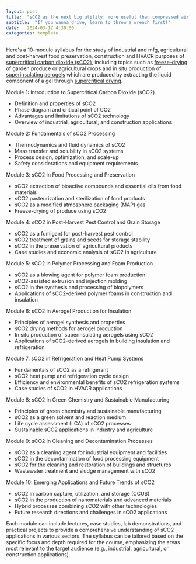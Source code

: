 ```yaml
---
layout: post
title:  "sCO2 as the next big utility, more useful than compressed air"
subtitle:  "If you wanna drive, learn to throw a wrench first!"
date:   2024-03-17 4:30:00
categories: template
---
```



Here's a 10-module syllabus for the study of industrial and mfg, agricultural and post-harvest food preservation, construction and HVACR purposes of [supercritical carbon dioxide (sCO2)](https://en.wikipedia.org/wiki/Supercritical_carbon_dioxide), including topics such as [freeze-drying](https://en.wikipedia.org/wiki/Freeze_drying) of garden produce or agricultural crops and in situ production of [superinsulating](https://en.wikipedia.org/wiki/Superinsulation) [aerogels](https://en.wikipedia.org/wiki/Aerogel) which are produced by extracting the liquid component of a gel through [supercritical drying](https://en.wikipedia.org/wiki/Supercritical_drying).

Module 1: Introduction to Supercritical Carbon Dioxide (sCO2)
- Definition and properties of sCO2
- Phase diagram and critical point of CO2
- Advantages and limitations of sCO2 technology
- Overview of industrial, agricultural, and construction applications

Module 2: Fundamentals of sCO2 Processing
- Thermodynamics and fluid dynamics of sCO2
- Mass transfer and solubility in sCO2 systems
- Process design, optimization, and scale-up
- Safety considerations and equipment requirements

Module 3: sCO2 in Food Processing and Preservation
- sCO2 extraction of bioactive compounds and essential oils from food materials
- sCO2 pasteurization and sterilization of food products
- sCO2 as a modified atmosphere packaging (MAP) gas
- Freeze-drying of produce using sCO2

Module 4: sCO2 in Post-Harvest Pest Control and Grain Storage
- sCO2 as a fumigant for post-harvest pest control
- sCO2 treatment of grains and seeds for storage stability
- sCO2 in the preservation of agricultural products
- Case studies and economic analysis of sCO2 in agriculture

Module 5: sCO2 in Polymer Processing and Foam Production
- sCO2 as a blowing agent for polymer foam production
- sCO2-assisted extrusion and injection molding
- sCO2 in the synthesis and processing of biopolymers
- Applications of sCO2-derived polymer foams in construction and insulation

Module 6: sCO2 in Aerogel Production for Insulation
- Principles of aerogel synthesis and properties
- sCO2 drying methods for aerogel production
- In situ production of superinsulating aerogels using sCO2
- Applications of sCO2-derived aerogels in building insulation and refrigeration

Module 7: sCO2 in Refrigeration and Heat Pump Systems
- Fundamentals of sCO2 as a refrigerant
- sCO2 heat pump and refrigeration cycle design
- Efficiency and environmental benefits of sCO2 refrigeration systems
- Case studies of sCO2 in HVACR applications

Module 8: sCO2 in Green Chemistry and Sustainable Manufacturing
- Principles of green chemistry and sustainable manufacturing
- sCO2 as a green solvent and reaction medium
- Life cycle assessment (LCA) of sCO2 processes
- Sustainable sCO2 applications in industry and agriculture

Module 9: sCO2 in Cleaning and Decontamination Processes
- sCO2 as a cleaning agent for industrial equipment and facilities
- sCO2 in the decontamination of food processing equipment
- sCO2 for the cleaning and restoration of buildings and structures
- Wastewater treatment and sludge management with sCO2

Module 10: Emerging Applications and Future Trends of sCO2
- sCO2 in carbon capture, utilization, and storage (CCUS)
- sCO2 in the production of nanomaterials and advanced materials
- Hybrid processes combining sCO2 with other technologies
- Future research directions and challenges in sCO2 applications

Each module can include lectures, case studies, lab demonstrations, and practical projects to provide a comprehensive understanding of sCO2 applications in various sectors. The syllabus can be tailored based on the specific focus and depth required for the course, emphasizing the areas most relevant to the target audience (e.g., industrial, agricultural, or construction applications).